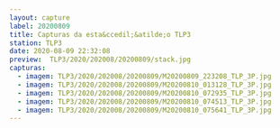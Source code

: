 ```yaml
---
layout: capture
label: 20200809
title: Capturas da esta&ccedil;&atilde;o TLP3
station: TLP3
date: 2020-08-09 22:32:08
preview:  TLP3/2020/202008/20200809/stack.jpg
capturas:
  - imagem: TLP3/2020/202008/20200809/M20200809_223208_TLP_3P.jpg
  - imagem: TLP3/2020/202008/20200809/M20200810_013128_TLP_3P.jpg
  - imagem: TLP3/2020/202008/20200809/M20200810_072935_TLP_3P.jpg
  - imagem: TLP3/2020/202008/20200809/M20200810_074513_TLP_3P.jpg
  - imagem: TLP3/2020/202008/20200809/M20200810_075641_TLP_3P.jpg
---
```

